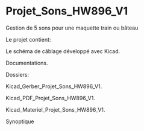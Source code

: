 # Projet_Sons_HW896_V1

Gestion de 5 sons pour une maquette train ou bâteau

Le projet contient:

Le schéma de câblage développé avec Kicad.

Documentations.

Dossiers:

Kicad_Gerber_Projet_Sons_HW896_V1.

Kicad_PDF_Projet_Sons_HW896_V1.

Kicad_Materiel_Projet_Sons_HW896_V1.

Synoptique
